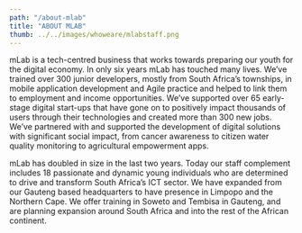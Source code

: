 ```yaml
---
path: "/about-mlab"
title: "ABOUT MLAB"
thumb: ../../images/whoweare/mlabstaff.png
---
```


 mLab is a tech-centred business that works towards preparing our youth for the digital economy. In only six years mLab has touched many lives. We’ve trained over 300 junior developers, mostly from South Africa’s townships, in mobile application development and Agile practice and helped to link them to employment and income opportunities. We’ve supported over 65 early-stage digital start-ups that have gone on to positively impact thousands of users through their technologies and created more than 300 new jobs. We’ve partnered with and supported the development of digital solutions with significant social impact, from cancer awareness to citizen water quality monitoring to agricultural empowerment apps. 
 
 mLab has doubled in size in the last two years. Today our staff complement includes 18 passionate and dynamic young individuals who are determined to drive and transform South Africa’s ICT sector. We have expanded from our Gauteng based headquarters to have presence in Limpopo and the Northern Cape. We offer training in Soweto and Tembisa in Gauteng, and are planning expansion around South Africa and into the rest of the African continent.